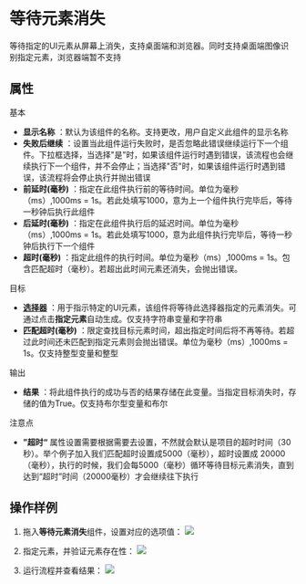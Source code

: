 # 等待元素消失

等待指定的UI元素从屏幕上消失，支持桌面端和浏览器。同时支持桌面端图像识别指定元素，浏览器端暂不支持

## 属性
基本
- **显示名称** ：默认为该组件的名称。支持更改，用户自定义此组件的显示名称
- **失败后继续** ：设置当此组件运行失败时，是否忽略此错误继续运行下一个组件。下拉框选择，当选择"是"时，如果该组件运行时遇到错误，该流程也会继续执行下一个组件，并不会停止；当选择"否"时，如果该组件运行时遇到错误，该流程将会停止执行并抛出错误
- **前延时(毫秒)** ：指定在此组件执行前的等待时间。单位为毫秒（ms）,1000ms = 1s。若此处填写1000，意为上一个组件执行完毕后，等待一秒钟后执行此组件
- **后延时(毫秒)** ：指定在此组件执行后的延迟时间。单位为毫秒（ms）,1000ms = 1s。若此处填写1000，意为此组件执行完毕后，等待一秒钟后执行下一个组件
- **超时(毫秒)** ：指定此组件的执行时间。单位为毫秒（ms）,1000ms = 1s。包含匹配超时（毫秒）。若超出此时间元素还消失，会抛出错误。

目标

- **[选择器](../Appendix/Selector.md?_v=v2020.4)** ：用于指示特定的UI元素，该组件将等待此选择器指定的元素消失。可通过点击**指定元素**自动生成。仅支持字符串变量和字符串
- **匹配超时(毫秒)** ：限定查找目标元素时间，超出指定时间后将不再等待。若超过此时间还未匹配到指定元素则会抛出错误。单位为毫秒（ms）,1000ms = 1s。仅支持整型变量和整型

输出

- **结果** ：将此组件执行的成功与否的结果存储在此变量。当指定目标消失时，存储的值为True。仅支持布尔型变量和布尔

注意点
- **”超时“** 属性设置需要根据需要去设置，不然就会默认是项目的超时时间（30秒）。举个例子加入我们匹配超时设置成5000（毫秒），超时设置成 20000（毫秒），执行的时候，我们会每5000（毫秒）循环等待目标元素消失，直到达到“超时”时间（20000毫秒）才会继续往下执行

## 操作样例
1. 拖入**等待元素消失**组件，设置对应的选项值：
![](https://docimages.blob.core.chinacloudapi.cn/images/Activities/waitElementVanish1.png)

2. 指定元素，并验证元素存在性：
![](https://docimages.blob.core.chinacloudapi.cn/images/Activities/waitElementVanish2.png)

3. 运行流程并查看结果：
![](https://docimages.blob.core.chinacloudapi.cn/images/Activities/waitElementVanish3.png)
